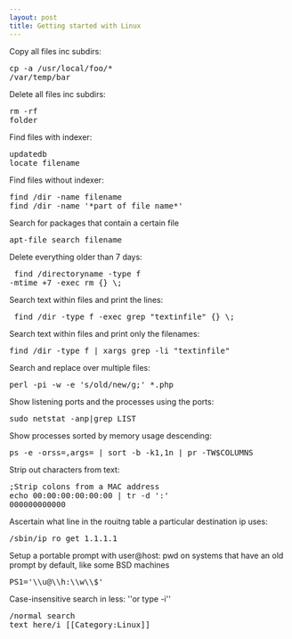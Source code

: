 ```yaml
---
layout: post 
title: Getting started with Linux
---
```


Copy all files inc subdirs:<pre>cp -a /usr/local/foo/* /var/temp/bar</pre>
Delete all files inc subdirs:<pre>rm -rf folder</pre>
Find files with indexer:
<pre>
updatedb
locate filename
</pre>
Find files without indexer:
<pre>
find /dir -name filename
find /dir -name '*part of file name*'
</pre> 
Search for packages that contain a certain file
<pre>
apt-file search filename</pre>
Delete everything older than 7 days:<pre>
find /directoryname -type f -mtime +7 -exec rm {} \\;</pre>
Search text within files and print the lines:<pre>
find /dir -type f -exec grep "textinfile" {} \\;
</pre>
Search text within files and print only the filenames:
<pre>find /dir -type f | xargs grep -li "textinfile"</pre>
Search and replace over multiple files:
<pre>perl -pi -w -e 's/old/new/g;' *.php</pre>
Show listening ports and the processes using the ports:
<pre>sudo netstat -anp|grep LIST</pre>
Show processes sorted by memory usage descending:
<pre>ps -e -orss=,args= | sort -b -k1,1n | pr -TW$COLUMNS</pre>
Strip out characters from text:
<pre>
;Strip colons from a MAC address
echo 00:00:00:00:00:00 | tr -d ':'
000000000000
</pre>
Ascertain what line in the rouitng table a particular destination ip uses:
<pre>/sbin/ip ro get 1.1.1.1</pre>
Setup a portable prompt with user@host: pwd on systems that have an old prompt by default, like some BSD machines
<pre>PS1='\\u@\\h:\\w\\$'</pre>
Case-insensitive search in less:  ''or type -i''<pre>/normal search text here/i
[[Category:Linux]]
